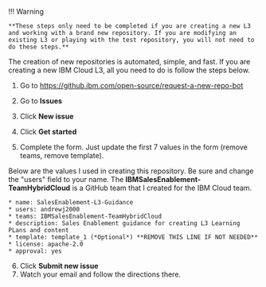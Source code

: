 !!! Warning

    **These steps only need to be completed if you are creating a new L3 and working with a brand new repository. If you are modifying an existing L3 or playing with the test repository, you will not need to do these steps.**

The creation of new repositories is automated, simple, and fast. If you are creating a new IBM Cloud L3, all you need to do is follow the steps below. 

1. Go to <a href="https://github.ibm.com/open-source/request-a-new-repo-bot" target="_blank">https://github.ibm.com/open-source/request-a-new-repo-bot</a>

2. Go to **Issues**

3. Click **New issue**

4. Click **Get started**

5. Complete the form. Just update the first 7 values in the form (remove teams, remove template).

Below are the values I used in creating this repository. Be sure and change the "users" field to your name. The **IBMSalesEnablement-TeamHybridCloud** is a GitHub team that I created for the IBM Cloud team.

```
* name: SalesEnablement-L3-Guidance
* users: andrewj2000
* teams: IBMSalesEnablement-TeamHybridCloud
* description: Sales Enablement guidance for creating L3 Learning PLans and content
* template: template_1 (*Optional*) **REMOVE THIS LINE IF NOT NEEDED**
* license: apache-2.0
* approval: yes
```

6. Click **Submit new issue**
7. Watch your email and follow the directions there.

